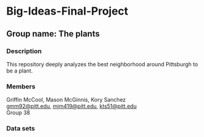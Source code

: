 # Big-Ideas-Final-Project
## Group name: The plants
### Description
This repository deeply analyzes the best neighborhood around Pittsburgh to be a plant.
### Members
Griffin McCool, Mason McGinnis, Kory Sanchez
</br> 
gmm92@pitt.edu, mjm419@pitt.edu, kts51@pitt.edu
</br>
Group 38
### Data sets
